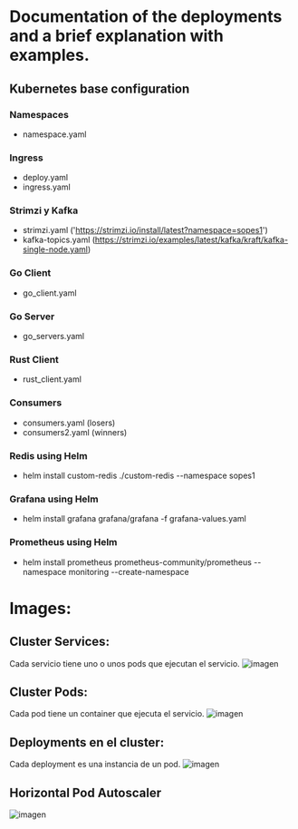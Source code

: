 # Documentation of the deployments and a brief explanation with examples.

## Kubernetes base configuration
### Namespaces
- namespace.yaml

### Ingress
- deploy.yaml
- ingress.yaml

### Strimzi y Kafka
- strimzi.yaml 
('https://strimzi.io/install/latest?namespace=sopes1')
- kafka-topics.yaml 
(https://strimzi.io/examples/latest/kafka/kraft/kafka-single-node.yaml)

### Go Client
- go_client.yaml

### Go Server
- go_servers.yaml

### Rust Client
- rust_client.yaml

### Consumers
- consumers.yaml (losers)
- consumers2.yaml (winners)

### Redis using Helm
- helm install custom-redis ./custom-redis --namespace sopes1

### Grafana using Helm    
- helm install grafana grafana/grafana -f grafana-values.yaml

### Prometheus using Helm
- helm install prometheus prometheus-community/prometheus --namespace monitoring --create-namespace


# Images:
## Cluster Services:
Cada servicio tiene uno o unos pods que ejecutan el servicio.
![imagen](../../imgs/services.png)

## Cluster Pods:
Cada pod tiene un container que ejecuta el servicio.
![imagen](../../imgs/image.png)

## Deployments en el cluster:
Cada deployment es una instancia de un pod.
![imagen](../../imgs/deploys.png)


## Horizontal Pod Autoscaler
![imagen](../../imgs/hpa.png)